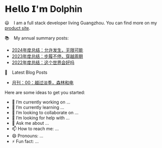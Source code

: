 # 𝗛𝗲𝗹𝗹𝗼 𝗜'𝗺 Dolphin 

:smiley: ` ` I am a full stack developer living Guangzhou. You can find more on my [product site](https://dolphin7.xyz/).

:books: ` ` My annual summary posts:

* [2024年度总结：允许发生，无限可能](https://dolphin7.xyz/2024/01/03/Annual-Summary/)
* [2023年度总结：步履不停，穿越周期](https://dolphin7.xyz/2023/01/10/Endless-Steps/)
* [2022年度总结：这个世界会好吗](https://dolphin7.xyz/2022/01/10/2022-Talk-With-Myself/)


:scroll: ` ` Latest Blog Posts
<!-- BLOG-POST-LIST:START -->
- [月刊：00：越过淡季，森林和电](https://www.bmpi.dev/weeklies/20240817/)
<!-- BLOG-POST-LIST:END -->

Here are some ideas to get you started:

- 🔭 I’m currently working on ...
- 🌱 I’m currently learning ...
- 👯 I’m looking to collaborate on ...
- 🤔 I’m looking for help with ...
- 💬 Ask me about ...
- 📫 How to reach me: ...
- 😄 Pronouns: ...
- ⚡ Fun fact: ...
